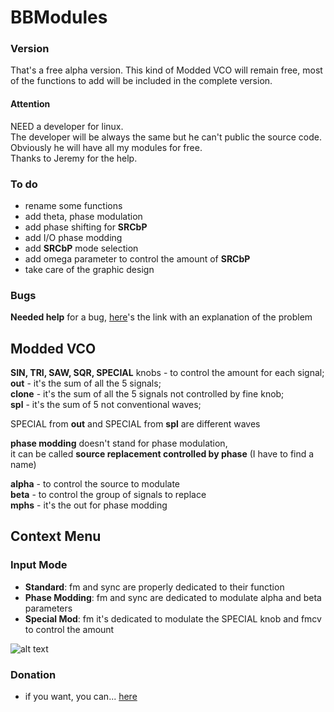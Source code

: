 # BBModules

### Version
That's a free alpha version. This kind of Modded VCO will remain free, most of the functions to add will be included in the complete version.

#### Attention
NEED a developer for linux.<br>
The developer will be always the same but he can't public the source code. Obviously he will have all my modules for free. <br>
Thanks to Jeremy for the help.

### To do
- rename some functions<br>
- add theta, phase modulation<br>
- add phase shifting for <b>SRCbP</b><br>
- add I/O phase modding<br>
- add <b>SRCbP</b> mode selection<br>
- add omega parameter to control the amount of <b>SRCbP</b><br>
- take care of the graphic design<br>

### Bugs
<b>Needed help</b> for a bug, <a href="https://github.com/VCVRack/Rack/issues/525">here</a>'s the link with an explanation of the problem<br>

## Modded VCO

<b>SIN, TRI, SAW, SQR, SPECIAL</b> knobs - to control the amount for each signal;<br>
<b>out</b> - it's the sum of all the 5 signals;<br>
<b>clone</b> - it's the sum of all the 5 signals not controlled by fine knob;<br>
<b>spl</b> - it's the sum of 5 not conventional waves;<br>

SPECIAL from <b>out</b> and SPECIAL from <b>spl</b> are different waves

<b>phase modding</b> doesn't stand for phase modulation,<br>
it can be called <b>source replacement controlled by phase</b> (I have to find a name)

<b>alpha</b> - to control the source to modulate<br>
<b>beta</b> - to control the group of signals to replace<br>
<b>mphs</b> - it's the out for phase modding<br>

## Context Menu
### Input Mode

- <b>Standard</b>: fm and sync are properly dedicated to their function<br>
- <b>Phase Modding</b>: fm and sync are dedicated to modulate alpha and beta parameters<br>
- <b>Special Mod</b>: fm it's dedicated to modulate the SPECIAL knob and fmcv to control the amount<br>

![alt text](https://github.com/soulbridge/BBModules/blob/master/tt.png)

### Donation
- if you want, you can... <a href="https://paypal.me/bbmodules">here</a><br>
